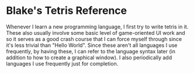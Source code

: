# Blake's Tetris Reference

Whenever I learn a new programming language, I first try to write tetris in it. These also usually involve some basic level of game-oriented UI work and so it serves as a good crash course that I can force myself through since it's less trivial than "Hello World". Since these aren't all languages I use frequently, by having these, I can refer to the language syntax later (in addition to how to create a graphical window). I also periodically add languages I use frequently just for completion.

